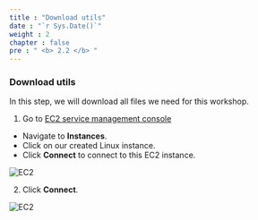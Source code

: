 ```yaml
---
title : "Download utils"
date : "`r Sys.Date()`"
weight : 2
chapter : false
pre : " <b> 2.2 </b> "
---
```


### Download utils

In this step, we will download all files we need for this workshop.

1. Go to [EC2 service management console](https://console.aws.amazon.com/ec2/v2/home)
  + Navigate to **Instances**.
  + Click on our created Linux instance.
  + Click **Connect** to connect to this EC2 instance.

![EC2](/images/2.prerequisite/25-connect_to_EC2_instance.png)

2. Click **Connect**.

![EC2](/images/2.prerequisite/26-connect.png)